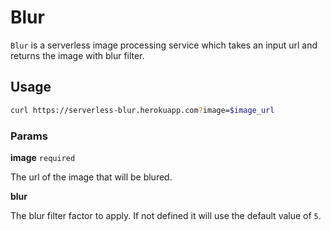 # Blur
`Blur` is a serverless image processing service which takes an input url and returns the image with blur filter.

## Usage
```bash
curl https://serverless-blur.herokuapp.com?image=$image_url
```

### Params

<b>image</b> `required`

The url of the image that will be blured.

<b>blur</b>

The blur filter factor to apply. If not defined it will use the default value of `5`.
